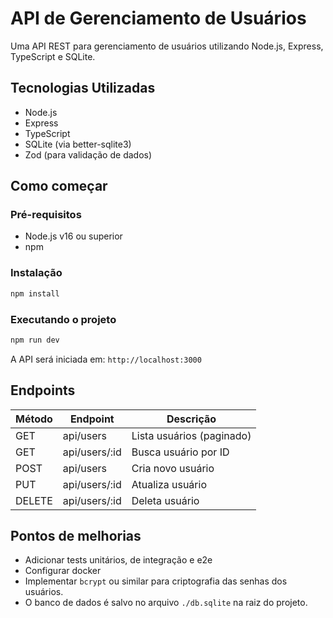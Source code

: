 # API de Gerenciamento de Usuários

Uma API REST para gerenciamento de usuários utilizando Node.js, Express, TypeScript e SQLite.

## Tecnologias Utilizadas

- Node.js
- Express
- TypeScript
- SQLite (via better-sqlite3)
- Zod (para validação de dados)

## Como começar

### Pré-requisitos

- Node.js v16 ou superior
- npm

### Instalação

```bash
npm install
```

### Executando o projeto

```bash
npm run dev
```

A API será iniciada em: `http://localhost:3000`

## Endpoints

| Método | Endpoint         | Descrição              |
|--------|------------------|------------------------|
| GET    | api/users           | Lista usuários (paginado) |
| GET    | api/users/:id       | Busca usuário por ID   |
| POST   | api/users           | Cria novo usuário      |
| PUT    | api/users/:id       | Atualiza usuário       |
| DELETE | api/users/:id       | Deleta usuário         |

## Pontos de melhorias

- Adicionar tests unitários, de integração e e2e
- Configurar docker
- Implementar `bcrypt` ou similar para criptografia das senhas dos usuários.
- O banco de dados é salvo no arquivo `./db.sqlite` na raiz do projeto.